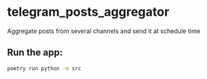 # telegram_posts_aggregator
Aggregate posts from several channels and send it at schedule time

## Run the app:
```sh
poetry run python -m src
```
